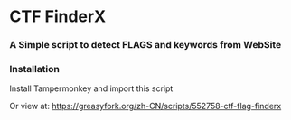 # CTF FinderX

### A Simple script to detect FLAGS and keywords from WebSite

### Installation

Install Tampermonkey and import this script

Or view at: https://greasyfork.org/zh-CN/scripts/552758-ctf-flag-finderx
